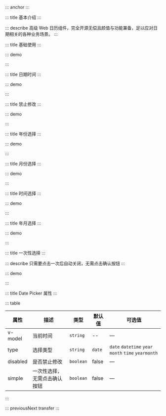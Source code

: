 ::: anchor
:::


::: title 基本介绍
:::

::: describe 高级 Web 日历组件，完全开源无偿且颜值与功能兼备，足以应对日期相关的各种业务场景。
:::

::: title 基础使用
:::

::: demo

<template>
  选择的时间：{{endTime}}
  <lay-date-picker v-model="endTime"></lay-date-picker>
</template>

<script>
import { ref } from 'vue'

export default {
  setup() {

   const endTime = ref("2022-03-14 17:35:00");

    return {
      endTime
    }
  }
}
</script>

:::

::: title 日期时间
:::

::: demo

<template>
  选择的时间：{{endTime2}}
  <lay-date-picker type="datetime" v-model="endTime2"></lay-date-picker>
</template>

<script>
import { ref } from 'vue'

export default {
  setup() {

   const endTime2 = ref("2022-03-04 17:35:00");

    return {
      endTime2
    }
  }
}
</script>

:::

::: title 禁止修改
:::

::: demo

<template>
  <!-- 选择的时间：{{endTime3}} -->
  <lay-date-picker disabled type="year" v-model="endTime3"></lay-date-picker>
</template>

<script>
import { ref } from 'vue'

export default {
  setup() {

   const endTime3 = ref("2022-03-04 17:35:00");

    return {
      endTime3
    }
  }
}
</script>

:::

::: title 年份选择
:::

::: demo

<template>
  选择的时间：{{endTime3}}
  <lay-date-picker type="year" v-model="endTime3"></lay-date-picker>
</template>

<script>
import { ref } from 'vue'

export default {
  setup() {

   const endTime3 = ref("2022-03-04 17:35:00");

    return {
      endTime3
    }
  }
}
</script>

:::

::: title 月份选择
:::

::: demo

<template>
  选择的时间：{{endTime4}}
  <lay-date-picker type="month" v-model="endTime4"></lay-date-picker>
</template>

<script>
import { ref } from 'vue'

export default {
  setup() {

   const endTime4 = ref("2022-03-04 17:35:00");

    return {
      endTime4
    }
  }
}
</script>

:::

::: title 时间选择
:::

::: demo

<template>
  <lay-date-picker type="time" v-model="endTime5"></lay-date-picker>
</template>

<script>
import { ref } from 'vue'

export default {
  setup() {

   const endTime5 = ref("2022-03-04 17:35:00");

    return {
      endTime5
    }
  }
}
</script>

:::

::: title 年月选择
:::

::: demo

<template>
  <lay-date-picker type="yearmonth" v-model="endTime6"></lay-date-picker>
</template>

<script>
import { ref } from 'vue'

export default {
  setup() {

   const endTime6 = ref("2022-03-04 17:35:00");

    return {
      endTime6
    }
  }
}
</script>

:::

::: title 一次性选择
:::

::: describe 只需要点击一次后自动关闭，无需点击确认按钮
:::

::: demo

<template>
  <lay-date-picker v-model="endTime7" simple></lay-date-picker>
</template>

<script>
import { ref } from 'vue'

export default {
  setup() {

   const endTime7 = ref("2022-03-04 17:35:00");

    return {
      endTime7
    }
  }
}
</script>

:::

::: title Date Picker 属性
:::

::: table

| 属性          | 描述                                                         | 类型           | 默认值 | 可选值         |
| ------------- | ------------------------------------------------------------ | -------------- | ------ | -------------- |
| v-model      | 当前时间                                                     | `string`         | --    | —             |
| type        | 选择类型                                                   | `string`         | `date`    | `date` `datetime` `year` `month` `time` `yearmonth`             |
| disabled      | 是否禁止修改                                                     | `boolean`         | false    | —             |
| simple      | 一次性选择，无需点击确认按钮                                         | `boolean`         | false    | —             |

:::

::: previousNext transfer
:::